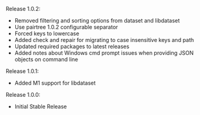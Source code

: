Release 1.0.2:

- Removed filtering and sorting options from dataset and libdataset
- Use pairtree 1.0.2 configurable separator
- Forced keys to lowercase
- Added check and repair for migrating to case insensitive keys and path
- Updated required packages to latest releases
- Added notes about Windows cmd prompt issues when providing JSON objects on command line

Release 1.0.1:

- Added M1 support for libdataset

Release 1.0.0:

- Initial Stable Release

